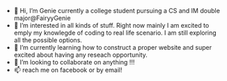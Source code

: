 - 👋 Hi, I’m Genie currently a college student pursuing a CS and IM double major@FairyyGenie
- 👀 I’m interested in all kinds of stuff. Right now mainly I am excited to emply my knowlegde of coding to real life scenario. I am still exploring all the possible options.
- 🌱 I’m currently learning how to construct a proper website and super excited about having any reseach opportunity.
- 💞️ I’m looking to collaborate on anything !!!
- 📫 reach me on facebook or by email!

<!---
FairyyGenie/FairyyGenie is a ✨ special ✨ repository because its `README.md` (this file) appears on your GitHub profile.
You can click the Preview link to take a look at your changes.
--->
